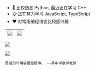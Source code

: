 - 🔭 比较熟悉 Python, 最近正在学习 C++
- 📋 正在努力学习 JavaScript, TypeScript
- ❤️ 对常用编程语言比较感兴趣

| ![](https://gh.api-go.asia/https://raw.githubusercontent.com/CoolPlayLin/CoolPlayLin/master/metrics.classic.svg) | ![](https://gh.api-fast.eu.org/api?username=CoolPlayLin&count_private=true&show_icons=true) |
| ---------------------------------------------------------------------------------------------------------------- | ------------------------------------------------------------------------------------------- |

[![](https://gh.api-go.asia/https://raw.githubusercontent.com/CoolPlayLin/CoolPlayLin/master/photo.png)](https://github.com/CoolPlayLin)

[![](https://gh.api-go.asia/https://raw.githubusercontent.com/CoolPlayLin/CoolPlayLin/master/github-snake.svg)](https://github.com/CoolPlayLin)

```
黑暗的环境容易做错事。 --某中学数学老师
```
